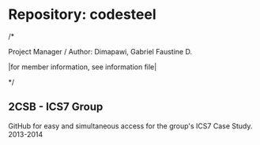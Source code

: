 Repository: codesteel
=========
/*

Project Manager / Author:         Dimapawi, Gabriel Faustine D.

|for member information, see information file|

*/

2CSB - ICS7 Group
----- 
GitHub for easy and simultaneous access for the group's ICS7 Case Study. 2013-2014
